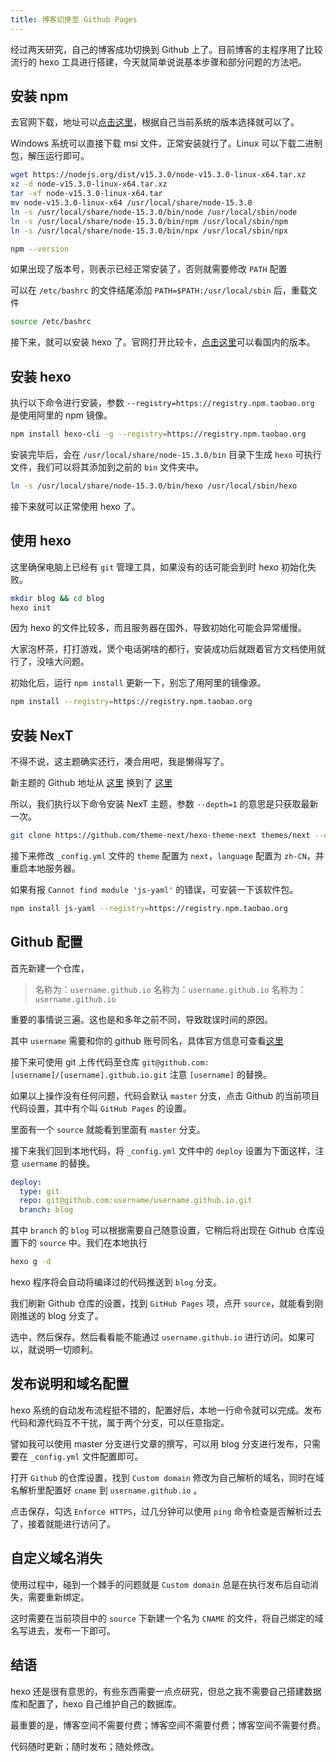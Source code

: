 ```yaml
---
title: 博客切换至 Github Pages
---
```

经过两天研究，自己的博客成功切换到 Github 上了。目前博客的主程序用了比较流行的 hexo 工具进行搭建，今天就简单说说基本步骤和部分问题的方法吧。

<!-- more -->

## 安装 npm

去官网下载，地址可以[点击这里](https://nodejs.org/en/download/current/)，根据自己当前系统的版本选择就可以了。

Windows 系统可以直接下载 msi 文件，正常安装就行了。Linux 可以下载二进制包，解压运行即可。

``` bash
wget https://nodejs.org/dist/v15.3.0/node-v15.3.0-linux-x64.tar.xz
xz -d node-v15.3.0-linux-x64.tar.xz
tar -xf node-v15.3.0-linux-x64.tar
mv node-v15.3.0-linux-x64 /usr/local/share/node-15.3.0
ln -s /usr/local/share/node-15.3.0/bin/node /usr/local/sbin/node
ln -s /usr/local/share/node-15.3.0/bin/npm /usr/local/sbin/npm
ln -s /usr/local/share/node-15.3.0/bin/npx /usr/local/sbin/npx

npm --version
```

如果出现了版本号，则表示已经正常安装了，否则就需要修改 `PATH` 配置

可以在 `/etc/bashrc` 的文件结尾添加 `PATH=$PATH:/usr/local/sbin` 后，重载文件

```bash
source /etc/bashrc
```

接下来，就可以安装 hexo 了。官网打开比较卡，[点击这里](https://hexo.bootcss.com/)可以看国内的版本。

## 安装 hexo

执行以下命令进行安装，参数 `--registry=https://registry.npm.taobao.org` 是使用阿里的 npm 镜像。

``` bash
npm install hexo-cli -g --registry=https://registry.npm.taobao.org
```

安装完毕后，会在 `/usr/local/share/node-15.3.0/bin` 目录下生成 `hexo` 可执行文件，我们可以将其添加到之前的 `bin` 文件夹中。

``` bash
ln -s /usr/local/share/node-15.3.0/bin/hexo /usr/local/sbin/hexo
```

接下来就可以正常使用 hexo 了。

## 使用 hexo

这里确保电脑上已经有 `git` 管理工具，如果没有的话可能会到时 hexo 初始化失败。

``` bash
mkdir blog && cd blog
hexo init
```

因为 hexo 的文件比较多，而且服务器在国外，导致初始化可能会异常缓慢。

大家泡杯茶，打打游戏，煲个电话粥啥的都行，安装成功后就跟着官方文档使用就行了，没啥大问题。

初始化后，运行 `npm install` 更新一下，别忘了用阿里的镜像源。

``` bash
npm install --registry=https://registry.npm.taobao.org
```

## 安装 NexT

不得不说，这主题确实还行，凑合用吧，我是懒得写了。

新主题的 Github 地址从 [这里](https://github.com/iissnan/hexo-theme-nex) 换到了 [这里](https://github.com/theme-next/hexo-theme-next)

所以，我们执行以下命令安装 NexT 主题，参数 `--depth=1` 的意思是只获取最新一次。

``` bash
git clone https://github.com/theme-next/hexo-theme-next themes/next --depth=1
```

接下来修改  `_config.yml` 文件的 `theme` 配置为 `next`，`language` 配置为 `zh-CN`，并重启本地服务器。

如果有报 `Cannot find module 'js-yaml'` 的错误，可安装一下该软件包。

``` bash
npm install js-yaml --registry=https://registry.npm.taobao.org
```

## Github 配置

首先新建一个仓库，

> 名称为：`username.github.io`
> 名称为：`username.github.io`
> 名称为：`username.github.io`

重要的事情说三遍。这也是和多年之前不同，导致耽误时间的原因。

其中 `username` 需要和你的 github 账号同名，具体官方信息可查看[这里](https://pages.github.com/)

接下来可使用 git 上传代码至仓库 `git@github.com:[username]/[username].github.io.git` 注意 `[username]` 的替换。

如果以上操作没有任何问题，代码会默认 `master` 分支，点击 Github 的当前项目代码设置，其中有个叫 `GitHub Pages` 的设置。

里面有一个 `source` 就能看到里面有 `master` 分支。

接下来我们回到本地代码，将 `_config.yml` 文件中的 `deploy` 设置为下面这样，注意 `username` 的替换。

``` yml
deploy:
  type: git
  repo: git@github.com:username/username.github.io.git
  branch: blog
```

其中 `branch` 的 `blog` 可以根据需要自己随意设置，它稍后将出现在 Github 仓库设置下的 `source` 中。我们在本地执行

``` bash
hexo g -d
```

hexo 程序将会自动将编译过的代码推送到 `blog` 分支。

我们刷新 Github 仓库的设置，找到 `GitHub Pages` 项，点开 `source`，就能看到刚刚推送的 blog 分支了。

选中，然后保存。然后看看能不能通过 `username.github.io` 进行访问。如果可以，就说明一切顺利。

## 发布说明和域名配置

hexo 系统的自动发布流程挺不错的，配置好后，本地一行命令就可以完成。发布代码和源代码互不干扰，属于两个分支，可以任意指定。

譬如我可以使用 master 分支进行文章的撰写，可以用 blog 分支进行发布，只需要在 `_config.yml` 文件配置即可。

打开 `Github` 的仓库设置，找到 `Custom domain` 修改为自己解析的域名，同时在域名解析里配置好 `cname` 到 `username.github.io` 。

点击保存，勾选 `Enforce HTTPS`，过几分钟可以使用 `ping` 命令检查是否解析过去了，接着就能进行访问了。

## 自定义域名消失

使用过程中，碰到一个棘手的问题就是 `Custom domain` 总是在执行发布后自动消失，需要重新绑定。

这时需要在当前项目中的 `source` 下新建一个名为 `CNAME` 的文件，将自己绑定的域名写进去，发布一下即可。

## 结语

hexo 还是很有意思的，有些东西需要一点点研究，但总之我不需要自己搭建数据库和配置了，hexo 自己维护自己的数据库。

最重要的是，博客空间不需要付费；博客空间不需要付费；博客空间不需要付费。

代码随时更新；随时发布；随处修改。
